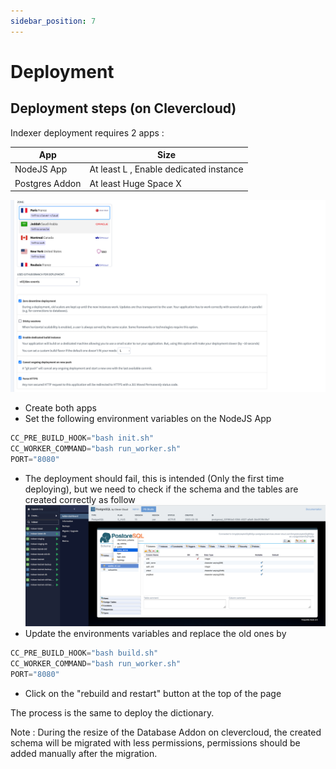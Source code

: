 ```yaml
---
sidebar_position: 7
---
```


# Deployment

<!-- ## Architecture where indexer is being used

![Architecture](./ternoa-architecture.png) -->

## Deployment steps (on Clevercloud)

Indexer deployment requires 2 apps :

| App            | Size                                   |
|----------------|----------------------------------------|
| NodeJS App     | At least L , Enable dedicated instance |
| Postgres Addon | At least Huge Space X                  |

![Clevercloud-configuration](./cc-configuration.png)

- Create both apps
- Set the following environment variables on the NodeJS App
```javascript showLineNumbers
CC_PRE_BUILD_HOOK="bash init.sh"
CC_WORKER_COMMAND="bash run_worker.sh"
PORT="8080"
```
- The deployment should fail, this is intended (Only the first time deploying), but we need to check if the schema and the tables are created correctly as follow
![Db-configuration](./db-configuration.png)
- Update the environments variables and replace the old ones by
```javascript showLineNumbers
CC_PRE_BUILD_HOOK="bash build.sh"
CC_WORKER_COMMAND="bash run_worker.sh"
PORT="8080"
```
- Click on the "rebuild and restart" button at the top of the page

The process is the same to deploy the dictionary.

Note : During the resize of the Database Addon on clevercloud, the created schema will be migrated with less permissions, permissions should be added manually after the migration.
